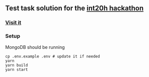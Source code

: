 ## Test task solution for the [int20h hackathon](https://int20h.best-kyiv.org/)

### [Visit it](http://46.101.149.100/)

### Setup
MongoDB should be running
```
cp .env.example .env # update it if needed
yarn
yarn build
yarn start
```
